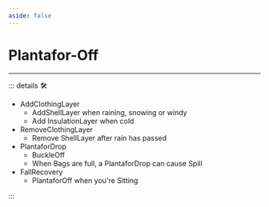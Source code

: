 ```yaml
---
aside: false
---
```

# Plantafor-Off

---

<!-- =================================================== -->
<!-- =================================================== -->
<!-- =================================================== -->
<!-- =================================================== -->
<!-- =================================================== -->
::: details 🛠

- AddClothingLayer
    - AddShellLayer when raining, snowing or windy
    - Add InsulationLayer when cold
- RemoveClothingLayer
    - Remove ShellLayer after rain has passed
- PlantaforDrop
    - BuckleOff
    - When Bags are full, a PlantaforDrop can cause Spill
- FallRecovery
    - PlantaforOff when you're Sitting

:::
